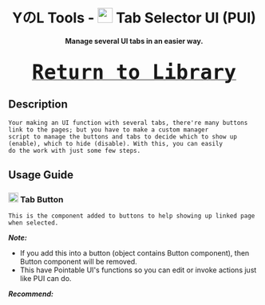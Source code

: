 ﻿<h1 align="center"> YのL Tools - <img width="30" height="30" src="https://github.com/Yunasawa/Yunasawa-No-Library/assets/113672166/956baea7-c881-4f6c-8b10-8e9eca2f66b4" alt=""> Tab Selector UI (PUI) </h1>

<h4 align="center"> Manage several UI tabs in an easier way. <br><br>

<kbd><a align="right" href="https://github.com/Yunasawa/Yunasawa-No-Library/blob/main/Readme.md"><font size="10"> Return to Library </font></a></kbd>

## Description
```
Your making an UI function with several tabs, there're many buttons link to the pages; but you have to make a custom manager
script to manage the buttons and tabs to decide which to show up (enable), which to hide (disable). With this, you can easily
do the work with just some few steps.
```

## Usage Guide

<h3> <img width="20" height="20" src="https://github.com/Yunasawa/Yunasawa-No-Library/assets/113672166/956baea7-c881-4f6c-8b10-8e9eca2f66b4" alt=""> Tab Button </h3>

```
This is the component added to buttons to help showing up linked page when selected.
```

<b><i> Note: </i></b> 
  - If you add this into a button (object contains Button component), then Button component will be removed.
  - This have Pointable UI's functions so you can edit or invoke actions just like PUI can do.

<b><i> Recommend: </i></b>
  


